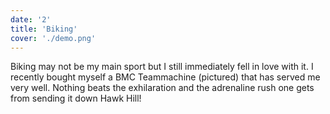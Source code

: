 ```yaml
---
date: '2'
title: 'Biking'
cover: './demo.png'
---
```


Biking may not be my main sport but I still immediately fell in love with it. I recently bought myself a BMC Teammachine (pictured) that has served me very well. Nothing beats the exhilaration and the adrenaline rush one gets from sending it down Hawk Hill!
